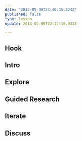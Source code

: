 ```yaml
---
date: "2013-09-09T22:46:35.324Z"
published: false
type: lesson
update: 2013-09-09T22:47:10.932Z

---
```


## Hook
<!-- -->
## Intro
<!-- -->
## Explore
<!-- -->
## Guided Research
<!-- -->
## Iterate
<!-- -->
## Discuss
